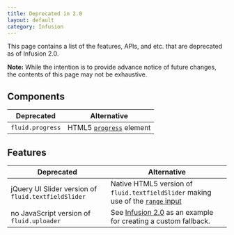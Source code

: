 ```yaml
---
title: Deprecated in 2.0
layout: default
category: Infusion
---
```


This page contains a list of the features, APIs, and etc. that are deprecated as of Infusion 2.0.

<div class="infusion-docs-note"><strong>Note:</strong> While the intention is to provide advance notice of future changes, the contents of this page may not be exhaustive.</div>

## Components

<table>
    <thead>
        <tr>
            <th>Deprecated</th>
            <th>Alternative</th>
        </tr>
    </thead>
    <tbody>
        <tr>
            <td><code>fluid.progress</code></td>
            <td>HTML5 <a href="https://www.w3.org/TR/html5/forms.html#the-progress-element"><code>progress</code></a> element</td>
        </tr>
    </tbody>
</table>

## Features

<table>
    <thead>
        <tr>
            <th>Deprecated</th>
            <th>Alternative</th>
        </tr>
    </thead>
    <tbody>
        <tr>
            <td>jQuery UI Slider version of <code>fluid.textfieldSlider</code></td>
            <td>Native HTML5 version of <code>fluid.textfieldSlider</code> making use of the <a href="https://www.w3.org/TR/html5/forms.html#range-state-(type=range)"><code>range</code> input</a></td>
        </tr>
        <tr>
            <td>no JavaScript version of <code>fluid.uploader</code></td>
            <td>See <a href="https://github.com/fluid-project/infusion/blob/infusion-2.0/src/components/uploader/html/Uploader.html#L37-L41">Infusion 2.0</a> as an example for creating a custom fallback.</td>
        </tr>
    </tbody>
</table>
